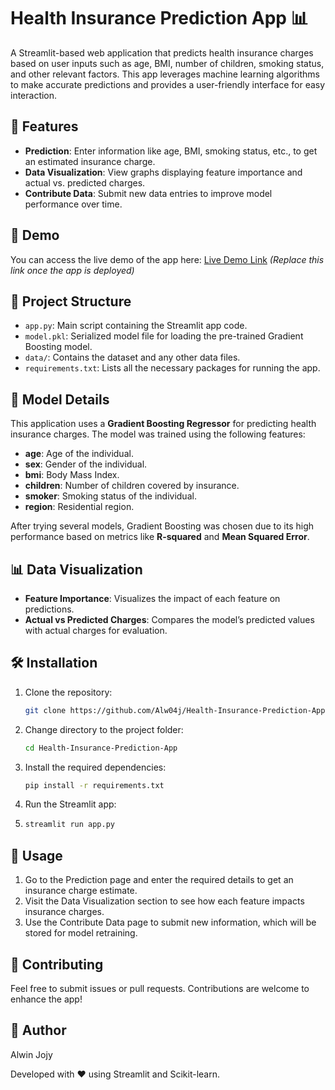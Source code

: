 # Health Insurance Prediction App 📊

A Streamlit-based web application that predicts health insurance charges based on user inputs such as age, BMI, number of children, smoking status, and other relevant factors. This app leverages machine learning algorithms to make accurate predictions and provides a user-friendly interface for easy interaction.

## 🌟 Features
- **Prediction**: Enter information like age, BMI, smoking status, etc., to get an estimated insurance charge.
- **Data Visualization**: View graphs displaying feature importance and actual vs. predicted charges.
- **Contribute Data**: Submit new data entries to improve model performance over time.

## 🚀 Demo
You can access the live demo of the app here: [Live Demo Link](https://streamlit.io/your-app-url) *(Replace this link once the app is deployed)*

## 📂 Project Structure
- `app.py`: Main script containing the Streamlit app code.
- `model.pkl`: Serialized model file for loading the pre-trained Gradient Boosting model.
- `data/`: Contains the dataset and any other data files.
- `requirements.txt`: Lists all the necessary packages for running the app.

## 🧠 Model Details
This application uses a **Gradient Boosting Regressor** for predicting health insurance charges. The model was trained using the following features:
- **age**: Age of the individual.
- **sex**: Gender of the individual.
- **bmi**: Body Mass Index.
- **children**: Number of children covered by insurance.
- **smoker**: Smoking status of the individual.
- **region**: Residential region.

After trying several models, Gradient Boosting was chosen due to its high performance based on metrics like **R-squared** and **Mean Squared Error**.

## 📊 Data Visualization
- **Feature Importance**: Visualizes the impact of each feature on predictions.
- **Actual vs Predicted Charges**: Compares the model’s predicted values with actual charges for evaluation.

## 🛠️ Installation
1. Clone the repository:
   ```bash
   git clone https://github.com/Alw04j/Health-Insurance-Prediction-App.git
   
2. Change directory to the project folder:
   ```bash
   cd Health-Insurance-Prediction-App
3. Install the required dependencies:
   ```bash
   pip install -r requirements.txt
4. Run the Streamlit app:
5. ```bash
   streamlit run app.py

## 📝 Usage
1. Go to the Prediction page and enter the required details to get an insurance charge estimate.
2. Visit the Data Visualization section to see how each feature impacts insurance charges.
3. Use the Contribute Data page to submit new information, which will be stored for model retraining.

## 🤝 Contributing
Feel free to submit issues or pull requests. Contributions are welcome to enhance the app!

## 👤 Author
Alwin Jojy

Developed with ❤️ using Streamlit and Scikit-learn.
